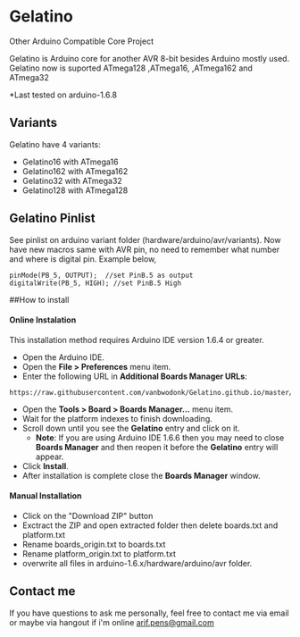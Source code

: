 # Gelatino #

Other Arduino Compatible Core Project

Gelatino is Arduino core for another AVR 8-bit besides Arduino mostly used. 
Gelatino now is suported ATmega128 ,ATmega16, ,ATmega162 and ATmega32

*Last tested on arduino-1.6.8

## Variants ##

Gelatino have 4 variants:
- Gelatino16  with ATmega16
- Gelatino162 with ATmega162
- Gelatino32  with ATmega32
- Gelatino128 with ATmega128

## Gelatino Pinlist ##

See pinlist on arduino variant folder (hardware/arduino/avr/variants).
Now have new macros same with AVR pin, no need to remember what number and where is digital pin. Example below,
```
pinMode(PB_5, OUTPUT);  //set PinB.5 as output
digitalWrite(PB_5, HIGH); //set PinB.5 High
```

##How to install
#### Online Instalation
This installation method requires Arduino IDE version 1.6.4 or greater.
* Open the Arduino IDE.
* Open the **File > Preferences** menu item.
* Enter the following URL in **Additional Boards Manager URLs**:
```
https://raw.githubusercontent.com/vanbwodonk/Gelatino.github.io/master/package_Gelatino_1.6.x_index.json
```
* Open the **Tools > Board > Boards Manager...** menu item.
* Wait for the platform indexes to finish downloading.
* Scroll down until you see the **Gelatino** entry and click on it.
  * **Note**: If you are using Arduino IDE 1.6.6 then you may need to close **Boards Manager** and then reopen it before the **Gelatino** entry will appear.
* Click **Install**.
* After installation is complete close the **Boards Manager** window.

#### Manual Installation
* Click on the "Download ZIP" button 
* Exctract the ZIP and open extracted folder then delete boards.txt and platform.txt
* Rename boards_origin.txt to boards.txt
* Rename platform_origin.txt to platform.txt
* overwrite all files in arduino-1.6.x/hardware/arduino/avr folder. 

## Contact me ##

If you have questions to ask me personally, feel free to contact me via email or maybe via hangout if i'm online
arif.pens@gmail.com 
